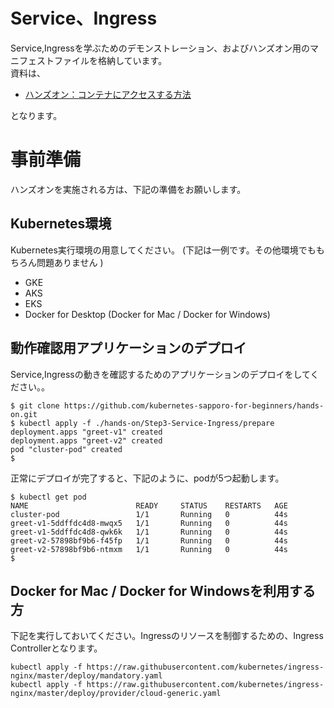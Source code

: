 # Service、Ingress

Service,Ingressを学ぶためのデモンストレーション、およびハンズオン用のマニフェストファイルを格納しています。<br>
資料は、

- [ハンズオン：コンテナにアクセスする方法](https://speakerdeck.com/hirokimatsumoto/kubernetes-hands-on-apps-for-k8ssa-number-3)

となります。

# 事前準備

ハンズオンを実施される方は、下記の準備をお願いします。  

## Kubernetes環境
Kubernetes実行環境の用意してください。 (下記は一例です。その他環境でももちろん問題ありません )
- GKE
- AKS
- EKS
- Docker for Desktop (Docker for Mac / Docker for Windows)


## 動作確認用アプリケーションのデプロイ
Service,Ingressの動きを確認するためのアプリケーションのデプロイをしてください。。<br>

```
$ git clone https://github.com/kubernetes-sapporo-for-beginners/hands-on.git
$ kubectl apply -f ./hands-on/Step3-Service-Ingress/prepare
deployment.apps "greet-v1" created
deployment.apps "greet-v2" created
pod "cluster-pod" created
$
```

正常にデプロイが完了すると、下記のように、podが5つ起動します。

```
$ kubectl get pod
NAME                        READY     STATUS    RESTARTS   AGE
cluster-pod                 1/1       Running   0          44s
greet-v1-5ddffdc4d8-mwqx5   1/1       Running   0          44s
greet-v1-5ddffdc4d8-qwk6k   1/1       Running   0          44s
greet-v2-57898bf9b6-f45fp   1/1       Running   0          44s
greet-v2-57898bf9b6-ntmxm   1/1       Running   0          44s
$
```

## Docker for Mac / Docker for Windowsを利用する方

下記を実行しておいてください。Ingressのリソースを制御するための、Ingress Controllerとなります。

```
kubectl apply -f https://raw.githubusercontent.com/kubernetes/ingress-nginx/master/deploy/mandatory.yaml
kubectl apply -f https://raw.githubusercontent.com/kubernetes/ingress-nginx/master/deploy/provider/cloud-generic.yaml
```
